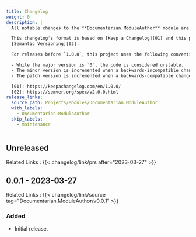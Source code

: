 ```yaml
---
title: Changelog
weight: 0
description: |
  All notable changes to the **Documentarian.ModuleAuthor** module are documented in this file.

  This changelog's format is based on [Keep a Changelog][01] and this project adheres to
  [Semantic Versioning][02].

  For releases before `1.0.0`, this project uses the following convention:

  - While the major version is `0`, the code is considered unstable.
  - The minor version is incremented when a backwards-incompatible change is introduced.
  - The patch version is incremented when a backwards-compatible change or bug fix is introduced.

  [01]: https://keepachangelog.com/en/1.0.0/
  [02]: https://semver.org/spec/v2.0.0.html
release_links:
  source_path: Projects/Modules/Documentarian.ModuleAuthor
  with_labels:
    - Documentarian.ModuleAuthor
  skip_labels:
    - maintenance
---
```


## Unreleased

Related Links
: {{< changelog/link/prs after="2023-03-27" >}}

## 0.0.1 - 2023-03-27

Related Links
: {{< changelog/link/source tag="Documentarian.ModuleAuthor/v0.0.1" >}}

### Added

- Initial release.

<!-- Link Reference Definitions -->
